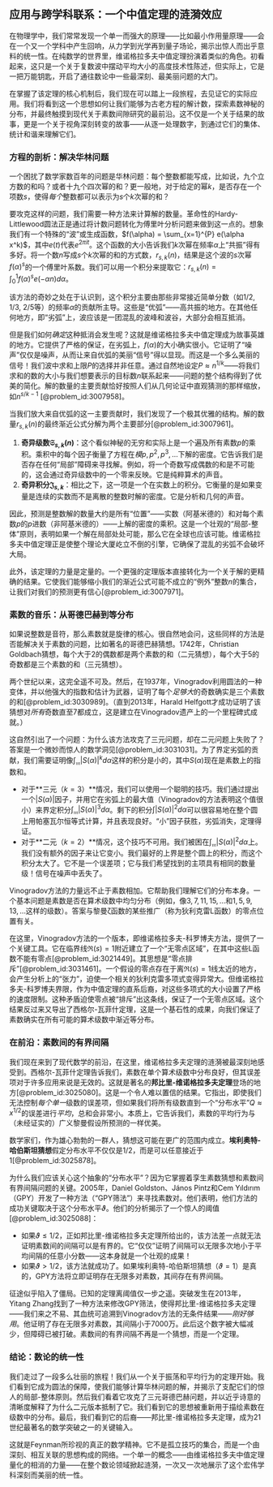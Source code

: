 ## 应用与跨学科联系：一个中值定理的涟漪效应

在物理学中，我们常常发现一个单一而强大的原理——比如最小作用量原理——会在一个又一个学科中产生回响，从力学到光学再到量子场论，揭示出惊人而出乎意料的统一性。在纯数学的世界里，维诺格拉多夫中值定理扮演着类似的角色。初看起来，这只是一个关于复数波中摆动平均大小的高度技术性陈述，但实际上，它是一把万能钥匙，开启了通往数论中一些最深刻、最美丽问题的大门。

在掌握了该定理的核心机制后，我们现在可以踏上一段旅程，去见证它的实际应用。我们将看到这一个思想如何让我们能够为古老方程的解计数，探索素数神秘的分布，并最终触摸到现代关于素数间隙研究的最前沿。这不仅是一个关于结果的故事，更是一个关于视角深刻转变的故事——从逐一处理数字，到通过它们的集体、统计和谐来理解它们。

### 方程的剖析：解决华林问题

一个困扰了数学家数百年的问题是华林问题：每个整数都能写成，比如说，九个立方数的和吗？或者十九个四次幂的和？更一般地，对于给定的幂$k$，是否存在一个项数$s$，使得*每个*整数都可以表示为$s$个$k$次幂的和？

要攻克这样的问题，我们需要一种方法来计算解的数量。革命性的Hardy-Littlewood圆法正是通过将计数问题转化为傅里叶分析问题来做到这一点的。想象我们有一个特殊的“波”或生成函数，$f(\alpha) = \sum_{x=1}^{P} e(\alpha x^k)$，其中$e(t)$代表$e^{2\pi i t}$。这个函数的大小告诉我们$k$次幂在频率$\alpha$上“共振”得有多好。将一个数$n$写成$s$个$k$次幂的和的方式数，$r_{s,k}(n)$，结果是这个波的$s$次幂$f(\alpha)^s$的一个傅里叶系数。我们可以用一个积分来提取它：$r_{s,k}(n) = \int_0^1 f(\alpha)^s e(-\alpha n) d\alpha$。

该方法的奇妙之处在于认识到，这个积分主要由那些非常接近简单分数（如$1/2$, $1/3$, $2/5$等）的频率$\alpha$的贡献所主导。这些是“优弧”——高共振的地方。在其他任何地方，即“劣弧”上，波应该是一团混乱的波峰和波谷，大部分会相互抵消。

但是我们如何*确定*这种抵消会发生呢？这就是维诺格拉多夫中值定理成为故事英雄的地方。它提供了严格的保证，在劣弧上，$f(\alpha)$的大小确实很小。它证明了“噪声”仅仅是噪声，从而让来自优弧的美丽“信号”得以显现。而这是一个多么美丽的信号！我们波中求和上限$P$的选择并非任意。通过自然地设定$P \approx n^{1/k}$——将我们求和的数的大小与我们想要表示的目标数$n$联系起来——问题的整个结构得到了优美的简化。解的数量的主要贡献恰好按照人们从几何论证中直观猜测的那样缩放，如$n^{s/k - 1}$ [@problem_id:3007958]。

当我们放大来自优弧的这一主要贡献时，我们发现了一个极其优雅的结构。解的数量$r_{s,k}(n)$的最终渐近公式分解为两个主要部分[@problem_id:3007961]。
1.  **奇异级数$\mathfrak{S}_{s,k}(n)$**：这个看似神秘的无穷和实际上是一个遍及所有素数$p$的乘积。乘积中的每个因子衡量了方程在*模*$p, p^2, p^3, \dots$下解的密度。它告诉我们是否存在任何“局部”障碍来寻找解。例如，将一个奇数写成偶数的和是不可能的，这会通过奇异级数中的一个零来反映。它是纯粹算术的声音。
2.  **奇异积分$\mathfrak{J}_{s,k}$**：相比之下，这一项是一个在实数上的积分。它衡量的是如果变量是连续的实数而不是离散的整数时解的密度。它是分析和几何的声音。

因此，预测是整数解的数量大约是所有“位置”——实数（阿基米德的）和对每个素数$p$的$p$进数（非阿基米德的）——上解的密度的乘积。这是一个壮观的“局部-整体”原则，表明如果一个解在局部处处可能，那么它在全球也应该可能。维诺格拉多夫中值定理正是使整个理论大厦屹立不倒的引擎，它确保了混乱的劣弧不会破坏大局。

此外，该定理的力量是定量的。一个更强的定理版本直接转化为一个关于解的更精确的结果。它使我们能够缩小我们的渐近公式可能不成立的“例外”整数$n$的集合，让我们对我们的预测更有信心[@problem_id:3007971]。

### 素数的音乐：从哥德巴赫到等分布

如果说整数是音符，那么素数就是旋律的核心。很自然地会问，这些同样的方法是否能解决关于素数的问题，比如著名的哥德巴赫猜想。1742年，Christian Goldbach猜想，每个大于2的偶数都是两个素数的和（二元猜想），每个大于5的奇数都是三个素数的和（三元猜想）。

两个世纪以来，这完全遥不可及。然后，在1937年，Vinogradov利用圆法的一种变体，并以他强大的指数和估计为武器，证明了每个*足够大*的奇数确实是三个素数的和[@problem_id:3030989]。（直到2013年，Harald Helfgott才成功证明了该猜想对*所有*奇数直至7都成立，这是建立在Vinogradov遗产上的一个里程碑式成就。）

这自然引出了一个问题：为什么该方法攻克了三元问题，却在二元问题上失败了？答案是一个微妙而惊人的数学洞见[@problem_id:3031031]。为了界定劣弧的贡献，我们需要证明像$\int_{\mathfrak{m}} |S(\alpha)|^k d\alpha$这样的积分是小的，其中$S(\alpha)$现在是素数上的指数和。
-   对于**三元（$k=3$）**情况，我们可以使用一个聪明的技巧。我们通过提出一个$|S(\alpha)|$因子，并用它在劣弧上的最大值（Vinogradov的方法表明这个值很小）来界定积分$\int_{\mathfrak{m}} |S(\alpha)|^3 d\alpha$。剩下的积分$\int |S(\alpha)|^2 d\alpha$可以很容易地在整个圆上用帕塞瓦尔恒等式计算，并且表现良好。“小”因子获胜，劣弧消失，定理得证。
-   对于**二元（$k=2$）**情况，这个技巧不可用。我们被困在$\int_{\mathfrak{m}} |S(\alpha)|^2 d\alpha$上。我们没有额外的因子来让它变小。我们最好的上界是整个圆上的积分，而这个积分太大了。它不是一个误差项；它与我们希望找到的主项具有相同的数量级！信号在噪声中丢失了。

Vinogradov方法的力量远不止于素数相加。它帮助我们理解它们的分布本身。一个基本问题是素数是否在算术级数中均匀分布（例如，像$3, 7, 11, 15, \dots$和$1, 5, 9, 13, \dots$这样的级数）。答案与黎曼ζ函数的某些推广（称为狄利克雷L函数）的零点位置有关。

在这里，Vinogradov方法的一个版本，即维诺格拉多夫-科罗博夫方法，提供了一个关键工具。它在临界线$\Re(s)=1$附近建立了一个“无零点区域”，在其中这些L函数不能有零点[@problem_id:3021449]。其思想是“零点排斥”[@problem_id:3031461]。一个假设的零点存在于离$\Re(s)=1$线太近的地方，会产生分析上的“张力”，迫使一个相关的狄利克雷多项式变得异常大。但维诺格拉多夫-科罗博夫界限，作为中值定理的直系后裔，对这些多项式的大小设置了严格的速度限制。这种矛盾迫使零点被“排斥”出这条线，保证了一个无零点区域。这个结果反过来又导出了西格尔-瓦菲什定理，这是一个基石性的成果，向我们保证了素数确实在所有可能的算术级数中渐近等分布。

### 在前沿：素数间的有界间隔

我们现在来到了现代数学的前沿，在这里，维诺格拉多夫定理的涟漪被最深刻地感受到。西格尔-瓦菲什定理告诉我们，素数在单个算术级数中分布良好，但其误差项对于许多应用来说是无效的。这就是著名的**邦比里-维诺格拉多夫定理**登场的地方[@problem_id:3025080]。这是一个令人难以置信的结果。它指出，即使我们无法控制*每个单一*级数的误差项，但如果我们将所有级数直到一个“分布水平”$Q \approx x^{1/2}$的误差进行*平均*，总和会非常小。本质上，它告诉我们，素数的平均行为与（未经证实的）广义黎曼假设所预测的一样优美。

数学家们，作为雄心勃勃的一群人，猜想这可能在更广的范围内成立。**埃利奥特-哈伯斯坦猜想**假定分布水平不仅仅是$1/2$，而是可以任意接近于$1$[@problem_id:3025878]。

为什么我们应该关心这个抽象的“分布水平”？因为它掌握着孪生素数猜想和素数间有界间隔问题的关键。2005年，Daniel Goldston、János Pintz和Cem Yıldırım（GPY）开发了一种方法（“GPY筛法”）来寻找素数对。他们表明，他们方法的成功关键取决于这个分布水平$\vartheta$。他们的分析揭示了一个惊人的阈值[@problem_id:3025088]：
-   如果$\vartheta \le 1/2$，正如邦比里-维诺格拉多夫定理所给出的，该方法差一点就无法证明素数间的间隔可以是有界的。它“仅仅”证明了间隔可以无限多次地小于平均间隔的任意小分数——这本身就是一个壮观的成果！
-   如果$\vartheta > 1/2$，该方法就成功了。如果埃利奥特-哈伯斯坦猜想（$\vartheta=1$）是真的，GPY方法将立即证明存在无限多对素数，其间存在有界间隔。

征途似乎陷入了僵局。已知的定理离阈值仅一步之遥。突破发生在2013年，Yitang Zhang找到了一种方法来修改GPY筛法，使得邦比里-维诺格拉多夫定理——我们来之不易、其血统可追溯到Vinogradov方法的无条件结果——*刚好够用*。他证明了存在无限多对素数，其间隔小于7000万。此后这个数字被大幅减少，但障碍已被打破。素数间的有界间隔不再是一个猜想，而是一个定理。

### 结论：数论的统一性

我们走过了一段多么壮丽的旅程！我们从一个关于振荡和平均行为的定理开始。我们看到它成为圆法的保障，使我们能够计算华林问题的解，并揭示了支配它们的惊人的局部-整体原则。然后我们看着它攻克了三元哥德巴赫问题，并以近乎诗意的清晰度解释了为什么二元版本抵制了它。我们看到它的思想被重新用于描绘素数在级数中的分布。最后，我们看到它的后裔——邦比里-维诺格拉多夫定理，成为21世纪最著名的数学突破之一的关键输入。

这就是Feynman所珍视的真正的数学精神。它不是孤立技巧的集合，而是一个由深刻、相互关联的思想构成的网络。一个单一的概念——由维诺格拉多夫中值定理量化的相消的力量——在整个数论领域掀起涟漪，一次又一次地展示了这个宏伟学科深刻而美丽的统一性。